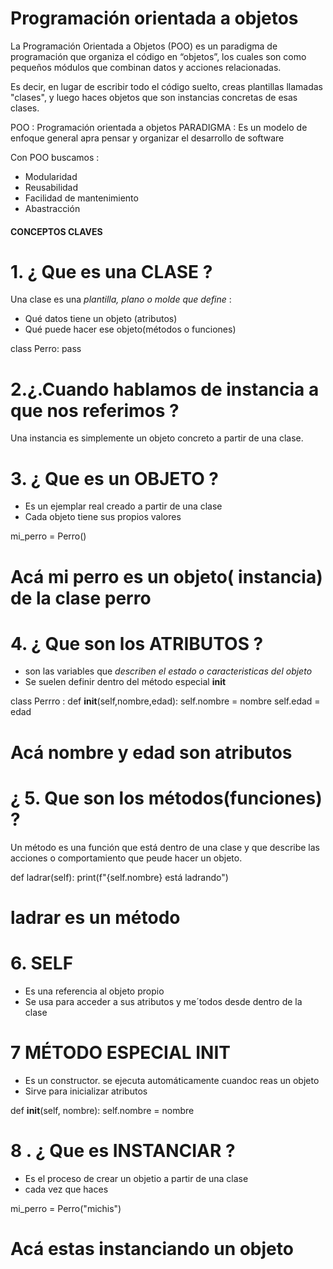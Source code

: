 




# Programación orientada a objetos



La Programación Orientada a Objetos (POO) es un paradigma de programación que organiza el código en “objetos”, los cuales son como pequeños módulos que combinan datos y acciones relacionadas.

Es decir, en lugar de escribir todo el código suelto, creas plantillas llamadas "clases", y luego haces objetos que son instancias concretas de esas clases.


POO : Programación orientada a objetos
PARADIGMA :  Es un modelo de enfoque general apra pensar y organizar el desarrollo de software



Con POO buscamos :
* Modularidad
* Reusabilidad
* Facilidad de mantenimiento
* Abastracción 



####  CONCEPTOS CLAVES

# 1. ¿ Que es una CLASE ?

Una clase es una *plantilla, plano o molde que define* :
- Qué datos tiene un objeto (atributos)
- Qué puede hacer ese objeto(métodos o funciones)


class Perro:
    pass


# 2.¿.Cuando hablamos de instancia a que nos referimos ?

Una instancia es simplemente  un objeto concreto a partir de una clase.

# 3. ¿ Que es un OBJETO ?

- Es un ejemplar real creado a partir de una clase
- Cada objeto tiene sus propios valores

mi_perro = Perro() 
# Acá mi perro es un objeto( instancia) de la clase perro



# 4. ¿ Que son los ATRIBUTOS ?

- son las variables que *describen el estado o caracteristicas del objeto*
- Se suelen definir dentro del método especial __init__


class Perrro :
        def __init__(self,nombre,edad):
            self.nombre = nombre
            self.edad = edad


# Acá nombre y edad son atributos



# ¿ 5. Que son los métodos(funciones) ?
Un método es una función que está dentro de una clase y que describe las acciones o comportamiento que peude hacer un objeto.

def ladrar(self):
    print(f"{self.nombre} está ladrando")

# ladrar es un método


# 6. SELF

- Es una referencia al objeto propio
- Se usa para acceder a sus atributos y me´todos desde dentro de la clase


# 7 MÉTODO ESPECIAL __INIT__

- Es un constructor. se ejecuta automáticamente cuandoc reas un objeto
- Sirve para inicializar atributos

def __init__(self, nombre):
    self.nombre = nombre


# 8 . ¿ Que es INSTANCIAR ?

- Es el proceso de crear un objetio a partir de  una clase
- cada vez que haces

 mi_perro = Perro("michis")
 # Acá estas instanciando un objeto 
